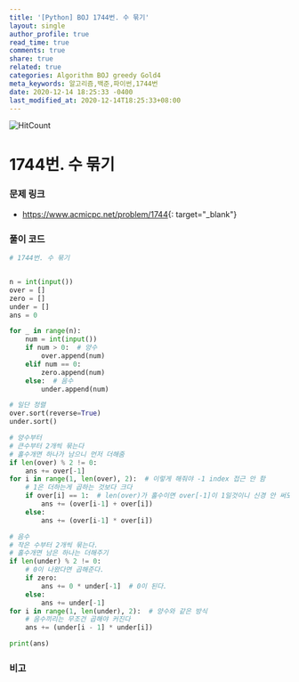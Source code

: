```yaml
---
title: '[Python] BOJ 1744번. 수 묶기'
layout: single
author_profile: true
read_time: true
comments: true
share: true
related: true
categories: Algorithm BOJ greedy Gold4
meta_keywords: 알고리즘,백준,파이썬,1744번
date: 2020-12-14 18:25:33 -0400
last_modified_at: 2020-12-14T18:25:33+08:00
---
```


![HitCount](http://hits.dwyl.com/samuel950523.github.io/2020-12-14-algorithm-수묶기.html.svg)

# 1744번. 수 묶기

### 문제 링크

-   <https://www.acmicpc.net/problem/1744>{: target="\_blank"}

### 풀이 코드

```python
# 1744번. 수 묶기


n = int(input())
over = []
zero = []
under = []
ans = 0

for _ in range(n):
    num = int(input())
    if num > 0:  # 양수
        over.append(num)
    elif num == 0:
        zero.append(num)
    else:  # 음수
        under.append(num)

# 일단 정렬
over.sort(reverse=True)
under.sort()

# 양수부터
# 큰수부터 2개씩 묶는다
# 홀수개면 하나가 남으니 먼저 더해줌
if len(over) % 2 != 0:
    ans += over[-1]
for i in range(1, len(over), 2):  # 이렇게 해줘야 -1 index 접근 안 함
    # 1은 더하는게 곱하는 것보다 크다
    if over[i] == 1:  # len(over)가 홀수이면 over[-1]이 1일것이니 신경 안 써도 된다.
        ans += (over[i-1] + over[i])
    else:
        ans += (over[i-1] * over[i])

# 음수
# 작은 수부터 2개씩 묶는다.
# 홀수개면 남은 하나는 더해주기
if len(under) % 2 != 0:
    # 0이 나왔다면 곱해준다.
    if zero:
        ans += 0 * under[-1]  # 0이 된다.
    else:
        ans += under[-1]
for i in range(1, len(under), 2):  # 양수와 같은 방식
    # 음수끼리는 무조건 곱해야 커진다
    ans += (under[i - 1] * under[i])

print(ans)
```

### 비고
